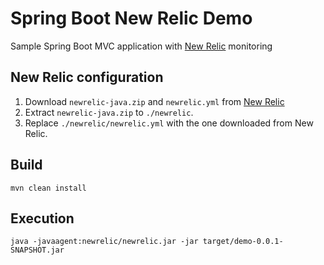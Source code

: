 
# Spring Boot New Relic Demo

Sample Spring Boot MVC application with [New Relic](https://one.newrelic.com/) monitoring

## New Relic configuration

1. Download `newrelic-java.zip` and `newrelic.yml` from [New Relic](http://download.newrelic.com/newrelic/java-agent/newrelic-agent/current/)
2. Extract `newrelic-java.zip` to `./newrelic`.
3. Replace `./newrelic/newrelic.yml` with the one downloaded from New Relic.



## Build

`mvn clean install`

## Execution

`java -javaagent:newrelic/newrelic.jar -jar target/demo-0.0.1-SNAPSHOT.jar`
